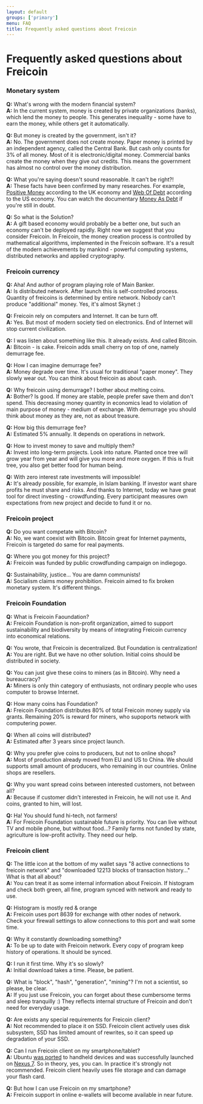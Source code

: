 ```yaml
---
layout: default
groups: ['primary']
menu: FAQ
title: Frequently asked questions about Freicoin
---
```


<h1>Frequently asked questions about Freicoin</h1>

<h3>Monetary system</h3>

<p><strong>Q:</strong> What's wrong with the modern financial system?<br/>
<strong>A:</strong> In the current system, money is created by private organizations (banks), which lend the money to people. This generates inequality - some have to earn the money, while others get it automatically.</p>

<p><strong>Q:</strong> But money is created by the government, isn't it?<br/>
<strong>A:</strong> No. The government does not create money. Paper money is printed by an independent agency, called the Central Bank. But cash only counts for 3% of all money. Most of it is electronic/digital money. Commercial banks create the money when they give out credits. This means the government has almost no control over the money distribution.</p>

<p><strong>Q:</strong> What you're saying doesn't sound reasonable. It can't be right?!<br/>
<strong>A:</strong> These facts have been confirmed by many researches. For example, <a href="http://www.positivemoney.org/">Positive Money</a> according to the UK economy and <a href="http://www.webofdebt.com/">Web Of Debt</a> according to the US economy. You can watch the documentary <a href="http://youtu.be/jqvKjsIxT_8">Money As Debt</a> if you're still in doubt.</p>

<p><strong>Q:</strong> So what is the Solution?<br/>
<strong>A:</strong> A gift based economy would probably be a better one, but such an economy can't be deployed rapidly. Right now we suggest that you consider Freicoin. In Freicoin, the money creation process is controlled by mathematical algorithms, implemented in the Freicoin software. It's a result of the modern achievements by mankind - powerful computing systems, distributed networks and applied cryptography.</p>

<h3>Freicoin currency</h3>

<p><strong>Q:</strong> Aha! And author of program playing role of Main Banker.<br/>
<strong>A:</strong> Is distributed network. After launch this is self-controlled process. Quantity of freicoins is determined by entire network. Nobody can't produce "additional" money. Yes, it's almost Skynet :)</p>

<p><strong>Q:</strong> Freicoin rely on computers and Internet. It can be turn off.<br/>
<strong>A:</strong> Yes. But most of modern society tied on electronics. End of Internet will stop current civilization.</p>

<p><strong>Q:</strong> I was listen about something like this. It already exists. And called Bitcoin.<br/>
<strong>A:</strong> Bitcoin - is cake. Freicoin adds small cherry on top of one, namely demurrage fee.</p>

<p><strong>Q:</strong> How I can imagine demurrage fee?<br/>
<strong>A:</strong> Money degrade over time. It's usual for traditional "paper money". They slowly wear out. You can think about freicoin as about cash.</p>

<p><strong>Q:</strong> Why freicoin using demurrage? I bother about melting coins.<br/>
<strong>A:</strong> Bother? Is good. If money are stable, people prefer save them and don't spend. This decreasing money quantity in economics lead to violation of main purpose of money - medium of exchange. With demurrage you should think about money as they are, not as about treasure.</p>

<p><strong>Q:</strong> How big this demurrage fee?<br/>
<strong>A:</strong> Estimated 5% annually. It depends on operations in network.</p>

<p><strong>Q:</strong> How to invest money to save and multiply them?<br/>
<strong>A:</strong> Invest into long-term projects. Look into nature. Planted once tree will grow year from year and will give you more and more oxygen. If this is fruit tree, you also get better food for human being.</p>

<p><strong>Q:</strong> With zero interest rate investments will impossible!<br/>
<strong>A:</strong> It's already possible, for example, in Islam banking. If investor want share profits he must share and risks. And thanks to Internet, today we have great tool for direct investing - crowdfunding. Every participant measures own expectations from new project and decide to fund it or no.</p>

<h3>Freicoin project</h3>

<p><strong>Q:</strong> Do you want competate with Bitcoin?<br/>
<strong>A:</strong> No, we want coexist with Bitcoin. Bitcoin great for Internet payments, Freicoin is targeted do same for real payments.</p>

<p><strong>Q:</strong> Where you got money for this project?<br/>
<strong>A:</strong> Freicoin was funded by public crowdfunding campaign on indiegogo.</p>

<p><strong>Q:</strong> Sustainability, justice... You are damn communists!<br/>
<strong>A:</strong> Socialism claims money prohibition. Freicoin aimed to fix broken monetary system. It's different things.</p>

<h3>Freicoin Foundation</h3>

<p><strong>Q:</strong> What is Freicoin Faoundation?<br/>
<strong>A:</strong> Freicoin Foundation is non-profit organization, aimed to support sustainability and biodiversity by means of integrating Freicoin currency into economical relations.</p>

<p><strong>Q:</strong> You wrote, that Freicoin is decentralized. But Foundation is centralization!<br/>
<strong>A:</strong> You are right. But we have no other solution. Initial coins should be distributed in society.</p>

<p><strong>Q:</strong> You can just give these coins to miners (as in Bitcoin). Why need a bureaucracy?<br/>
<strong>A:</strong> Miners is only thin category of enthusiasts, not ordinary people who uses computer to browse Internet.</p>

<p><strong>Q:</strong> How many coins has Foundation?<br/>
<strong>A:</strong> Freicoin Foundation distributes 80% of total Freicoin money supply via grants. Remaining 20% is reward for miners, who supoports network with computering power.</p>

<p><strong>Q:</strong> When all coins will distributed?<br/>
<strong>A:</strong> Estimated after 3 years since project launch.</p>

<p><strong>Q:</strong> Why you prefer give coins to producers, but not to online shops?<br/>
<strong>A:</strong> Most of production already moved from EU and US to China. We should supports small amount of producers, who remaining in our countries. Online shops are resellers.</p>

<p><strong>Q:</strong> Why you want spread coins between interested customers, not between all?<br/>
<strong>A:</strong> Because if customer didn't interested in Freicoin, he will not use it. And coins, granted to him, will lost.</p>

<p><strong>Q:</strong> Ha! You should fund hi-tech, not farmers!<br/>
<strong>A:</strong> For Freicoin Foundation sustainable future is priority. You can live without TV and mobile phone, but without food...? Family farms not funded by state, agriculture is low-profit activity. They need our help.</p>

<h3>Freicoin client</h3>

<p><strong>Q:</strong> The little icon at the bottom of my wallet says "8 active connections to freicoin network" and "downloaded 12213 blocks of transaction history..." What is that all about?<br/>
<strong>A:</strong> You can treat it as some internal information about Freicoin. If histogram and check both green, all fine, program synced with network and ready to use.</p>

<p><strong>Q:</strong> Histogram is mostly red &amp; orange<br/>
<strong>A:</strong> Freicoin uses port 8639 for exchange with other nodes of network. Check your firewall settings to allow connections to this port and wait some time.</p>

<p><strong>Q:</strong> Why it constantly downloading something?<br/>
<strong>A:</strong> To be up to date with Freicoin network. Every copy of program keep history of operations. It should be synced.</p>

<p><strong>Q:</strong> I run it first time. Why it's so slowly?<br/>
<strong>A:</strong> Initial download takes a time. Please, be patient.</p>

<p><strong>Q:</strong> What is "block", "hash", "generation", "mining"? I'm not a scientist, so please, be clear.<br/>
<strong>A:</strong> If you just use Freicoin, you can forget about these cumbersome terms and sleep tranquilly :) They reflects internal structure of Freicoin and don't need for everyday usage.</p>

<p><strong>Q:</strong> Are exists any special requirements for Freicoin client?<br/>
<strong>A:</strong> Not recommended to place it on SSD. Freicoin client actively uses disk subsystem, SSD has limited amount of rewrites, so it can speed up degradation of your SSD.</p>

<p><strong>Q:</strong> Can I run Freicoin client on my smartphone/tablet?<br/>
<strong>A:</strong> Ubuntu <a href="http://www.ubuntu.com/devices/phone">was ported</a> to handheld devices and was successfully launched on <a href="http://wiki.ubuntu.com/Nexus7">Nexus 7</a>. So in theory, yes, you can. In practice it's strongly not recommended. Freicoin client heavily uses file storage and can damage your flash card.</p>

<p><strong>Q:</strong> But how I can use Freicoin on my smartphone?<br/>
<strong>A:</strong> Freicoin support in online e-wallets will become available in near future.</p>
